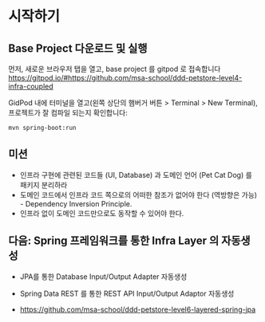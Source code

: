 # 시작하기

## Base Project 다운로드 및 실행
먼저, 새로운 브라우저 탭을 열고, base project 를 gitpod 로 접속합니다
https://gitpod.io/#https://github.com/msa-school/ddd-petstore-level4-infra-coupled

GidPod 내에 터미널을 열고(왼쪽 상단의 햄버거 버튼 > Terminal > New Terminal), 프로젝트가 잘 컴파일 되는지 확인합니다:
```
mvn spring-boot:run
```

## 미션
- 인프라 구현에 관련된 코드들 (UI, Database) 과 도메인 언어 (Pet Cat Dog) 를 패키지 분리하라
- 도메인 코드에서 인프라 코드 쪽으로의 어떠한 참조가 없어야 한다 (역방향은 가능) - Dependency Inversion Principle.
- 인프라 없이 도메인 코드만으로도 동작할 수 있어야 한다. 

## 다음: Spring 프레임워크를 통한 Infra Layer 의 자동생성
- JPA를 통한 Database Input/Output Adapter 자동생성
- Spring Data REST 를 통한 REST API Input/Output Adaptor 자동생성

- https://github.com/msa-school/ddd-petstore-level6-layered-spring-jpa
